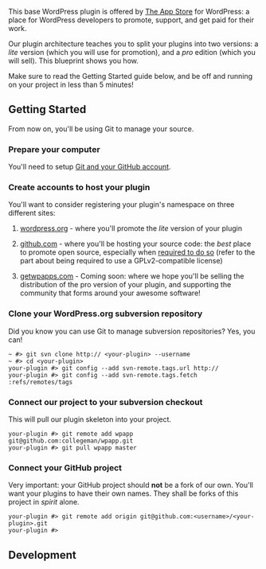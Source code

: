 This base WordPress plugin is offered by [The App Store](http://getwpapps.com/developers) for WordPress: 
a place for WordPress developers to promote, support, and get paid for their work. 

Our plugin architecture teaches you to split your plugins into two versions: 
a *lite* version (which you will use for promotion), and a *pro* edition (which you will sell). 
This blueprint shows you how.

Make sure to read the Getting Started guide below, and be off and running on your project
in less than 5 minutes!

## Getting Started

From now on, you'll be using Git to manage your source. 

### Prepare your computer

You'll need to setup [Git and your GitHub account](http://help.github.com/). 

### Create accounts to host your plugin

You'll want to consider registering your plugin's namespace on three different sites:

1. [wordpress.org](http://wordpress.org/extend/plugins/add/) - where you'll promote the *lite* version of your plugin

2. [github.com](https://github.com/repositories/new) - where you'll be hosting your source code: the *best* place to promote
   open source, especially when [required to do so](http://wordpress.org/extend/plugins/about/) 
   (refer to the part about being required to use a GPLv2-compatible license)
   
3. [getwpapps.com](http://getwpapps.com/developers) - Coming soon: where we hope you'll be selling the distribution of
   the pro version of your plugin, and supporting the community that forms around your awesome software!

### Clone your WordPress.org subversion repository

Did you know you can use Git to manage subversion repositories? Yes, you can!

    ~ #> git svn clone http:// <your-plugin> --username
    ~ #> cd <your-plugin>
    your-plugin #> git config --add svn-remote.tags.url http:// 
    your-plugin #> git config --add svn-remote.tags.fetch :refs/remotes/tags

### Connect our project to your subversion checkout

This will pull our plugin skeleton into your project.

    your-plugin #> git remote add wpapp git@github.com:collegeman/wpapp.git
    your-plugin #> git pull wpapp master
    
### Connect your GitHub project

Very important: your GitHub project should **not** be a fork of our own. You'll
want your plugins to have their own names. They shall be forks of this project in
*spirit* alone.

    your-plugin #> git remote add origin git@github.com:<username>/<your-plugin>.git
    your-plugin #> 

## Development


